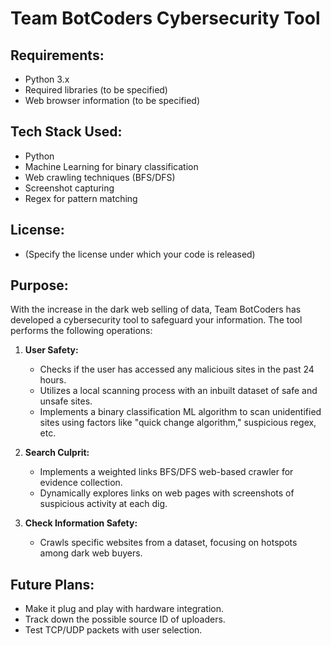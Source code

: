 # Team BotCoders Cybersecurity Tool

## Requirements:

- Python 3.x
- Required libraries (to be specified)
- Web browser information (to be specified)

## Tech Stack Used:

- Python
- Machine Learning for binary classification
- Web crawling techniques (BFS/DFS)
- Screenshot capturing
- Regex for pattern matching

## License:

- (Specify the license under which your code is released)

## Purpose:

With the increase in the dark web selling of data, Team BotCoders has developed a cybersecurity tool to safeguard your information. The tool performs the following operations:

1. **User Safety:**
   - Checks if the user has accessed any malicious sites in the past 24 hours.
   - Utilizes a local scanning process with an inbuilt dataset of safe and unsafe sites.
   - Implements a binary classification ML algorithm to scan unidentified sites using factors like "quick change algorithm," suspicious regex, etc.

2. **Search Culprit:**
   - Implements a weighted links BFS/DFS web-based crawler for evidence collection.
   - Dynamically explores links on web pages with screenshots of suspicious activity at each dig.

3. **Check Information Safety:**
   - Crawls specific websites from a dataset, focusing on hotspots among dark web buyers.

## Future Plans:

- Make it plug and play with hardware integration.
- Track down the possible source ID of uploaders.
- Test TCP/UDP packets with user selection.
```
